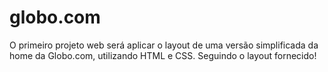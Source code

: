 # globo.com
O primeiro projeto web será aplicar o layout de uma versão simplificada da home da Globo.com, utilizando HTML e CSS. Seguindo o layout fornecido!
